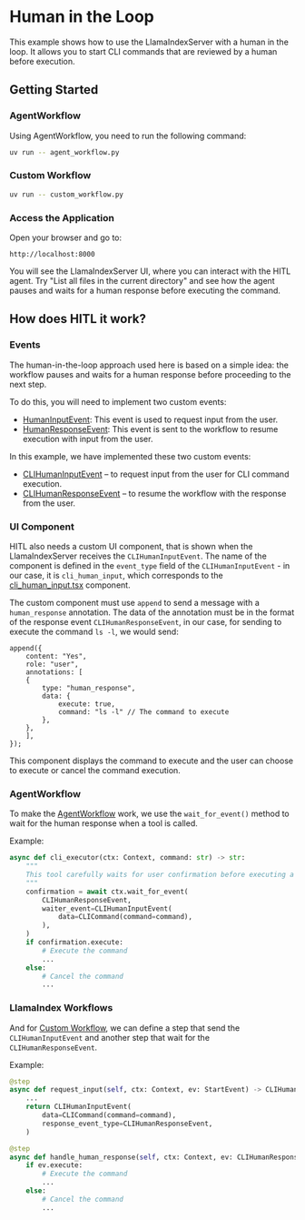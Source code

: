 # Human in the Loop

This example shows how to use the LlamaIndexServer with a human in the loop. It allows you to start CLI commands that are reviewed by a human before execution.

## Getting Started

### AgentWorkflow

Using AgentWorkflow, you need to run the following command:

```bash
uv run -- agent_workflow.py
```

### Custom Workflow

```bash
uv run -- custom_workflow.py
```

### Access the Application

Open your browser and go to:

```
http://localhost:8000
```

You will see the LlamaIndexServer UI, where you can interact with the HITL agent. Try "List all files in the current directory" and see how the agent pauses and waits for a human response before executing the command.

## How does HITL it work?

### Events

The human-in-the-loop approach used here is based on a simple idea: the workflow pauses and waits for a human response before proceeding to the next step.

To do this, you will need to implement two custom events: 
+ [HumanInputEvent](../../llama_index/server/models/hitl.py#L21): This event is used to request input from the user.
+ [HumanResponseEvent](../../llama_index/server/models/hitl.py#L10): This event is sent to the workflow to resume execution with input from the user.

In this example, we have implemented these two custom events:  

- [CLIHumanInputEvent](events.py#L20) – to request input from the user for CLI command execution.
- [CLIHumanResponseEvent](events.py#L8) – to resume the workflow with the response from the user.

### UI Component

HITL also needs a custom UI component, that is shown when the LlamaIndexServer receives the `CLIHumanInputEvent`. The name of the component is defined in the `event_type` field of the `CLIHumanInputEvent` - in our case, it is `cli_human_input`, which corresponds to the [cli_human_input.tsx](./components/cli_human_input.tsx) component.

The custom component must use `append` to send a message with a `human_response` annotation. The data of the annotation must be in the format of the response event `CLIHumanResponseEvent`, in our case, for sending to execute the command `ls -l`, we would send:

```tsx
append({
    content: "Yes",
    role: "user",
    annotations: [
    {
        type: "human_response",
        data: {
            execute: true,
            command: "ls -l" // The command to execute
        },
    },
    ],
});
```

This component displays the command to execute and the user can choose to execute or cancel the command execution.

### AgentWorkflow

To make the [AgentWorkflow](agent_workflow.py) work, we use the `wait_for_event()` method to wait for the human response when a tool is called.

Example:
```python
async def cli_executor(ctx: Context, command: str) -> str:
    """
    This tool carefully waits for user confirmation before executing a command.
    """
    confirmation = await ctx.wait_for_event(
        CLIHumanResponseEvent,
        waiter_event=CLIHumanInputEvent(
            data=CLICommand(command=command),
        ),
    )
    if confirmation.execute:
        # Execute the command
        ...
    else:
        # Cancel the command
        ...

```

### LlamaIndex Workflows

And for [Custom Workflow](custom_workflow.py), we can define a step that send the `CLIHumanInputEvent` and another step that wait for the `CLIHumanResponseEvent`.

Example:
```python
@step
async def request_input(self, ctx: Context, ev: StartEvent) -> CLIHumanInputEvent:
    ...
    return CLIHumanInputEvent(
        data=CLICommand(command=command),
        response_event_type=CLIHumanResponseEvent,
    )

@step
async def handle_human_response(self, ctx: Context, ev: CLIHumanResponseEvent) -> StopEvent:
    if ev.execute:
        # Execute the command
        ...
    else:
        # Cancel the command
        ...
```